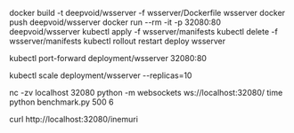 docker build -t deepvoid/wsserver -f wsserver/Dockerfile wsserver
docker push deepvoid/wsserver
docker run --rm -it -p 32080:80 deepvoid/wsserver
kubectl apply -f wsserver/manifests
kubectl delete -f wsserver/manifests
kubectl rollout restart deploy wsserver

kubectl port-forward deployment/wsserver 32080:80

kubectl scale deployment/wsserver --replicas=10

nc -zv localhost 32080
python -m websockets ws://localhost:32080/
time python benchmark.py 500 6


curl http://localhost:32080/inemuri